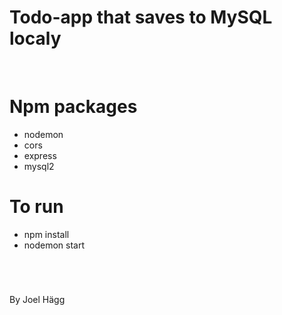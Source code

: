 # Todo-app that saves to MySQL localy

<br>

# Npm packages

- nodemon
- cors
- express
- mysql2

# To run

- npm install
- nodemon start

<br>

#

By Joel Hägg
